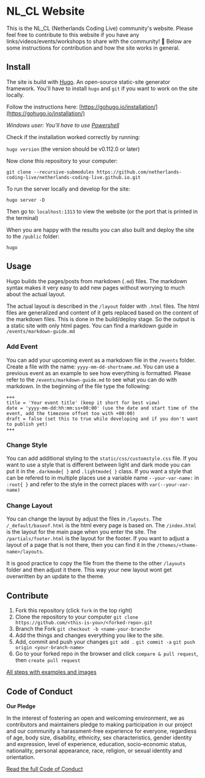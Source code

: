 # NL_CL Website

This is the NL_CL (Netherlands Coding Live) community's website. Please feel free to contribute to this website if you have any links/videos/events/workshops to share with the community! 🎉 Below are some instructions for contribution and how the site works in general.

## Install

The site is build with [Hugo](https://gohugo.io/). An open-source static-site generator framework. You'll have to install `hugo` and `git` if you want to work on the site locally.

Follow the instructions here: [https://gohugo.io/installation/](https://gohugo.io/installation/)

*Windows user: You'll have to use [Powershell](https://learn.microsoft.com/en-us/powershell/scripting/install/installing-powershell-on-windows?view=powershell-7.4)*

Check if the installation worked correctly by running: 

`hugo version` (the version should be v0.112.0 or later)

Now clone this repository to your computer: 

`git clone --recursive-submodules https://github.com/netherlands-coding-live/netherlands-coding-live.github.io.git`

To run the server locally and develop for the site:

`hugo server -D`

Then go to: `localhost:1313` to view the website (or the port that is printed in the terminal)

When you are happy with the results you can also built and deploy the site to the `/public` folder:

`hugo`

## Usage

Hugo builds the pages/posts from markdown (`.md`) files. The markdown syntax makes it very easy to add new pages without worrying to much about the actual layout.

The actual layout is described in the `/layout` folder with `.html` files. The html files are generalized and content of it gets replaced based on the content of the markdown files. This is done in the build/deploy stage. So the output is a static site with only html pages. You can find a markdown guide in `/events/markdown-guide.md`

### Add Event

You can add your upcoming event as a markdown file in the `/events` folder. Create a file with the name: `yyyy-mm-dd-shortname.md`. You can use a previous event as an example to see how everything is formatted. Please refer to the `/events/markdown-guide.md` to see what you can do with markdown. In the beginning of the file type the following:

```
+++
title = 'Your event title' (keep it short for best view)
date = 'yyyy-mm-dd:hh:mm:ss+00:00' (use the date and start time of the event, add the timezone offset too with +00:00)
draft = false (set this to true while developing and if you don't want to publish yet)
+++
```

### Change Style

You can add additional styling to the `static/css/customstyle.css` file. If you want to use a style that is different between light and dark mode you can put it in the `.darkmode{ }` and `.lightmode{ }` class. If you want a style that can be refered to in multiple places use a variable name `--your-var-name:` in `:root{ }` and refer to the style in the correct places with `var(--your-var-name)`

### Change Layout

You can change the layout by adjust the files in `/layouts`. The `/_default/baseof.html` is the html every page is based on. The `/index.html` is the layout for the main page when you enter the site. The `/partials/footer.html` is the layout for the footer. If you want to adjust a layout of a page that is not there, then you can find it in the `/themes/<theme-name>/layouts`. 

It is good practice to copy the file from the theme to the other `/layouts` folder and then adjust it there. This way your new layout wont get overwritten by an update to the theme.

## Contribute

1. Fork this repository (click `fork` in the top right)
2. Clone the repository to your computer `git clone https://github.com/<this-is-you>/<forked-repo>.git`
3. Branch the Fork `git checkout -b <name-your-branch>`
4. Add the things and changes everything you like to the site.
6. Add, commit and push your changes `git add .` `git commit -a` `git push origin <your-branch-name>`
7. Go to your forked repo in the browser and click `compare & pull request`, then `create pull request`

[All steps with examples and images](https://github.com/firstcontributions/first-contributions/blob/master/README.md)

## Code of Conduct

**Our Pledge**

In the interest of fostering an open and welcoming environment, we as contributors and maintainers pledge to making participation in our project and our community a harassment-free experience for everyone, regardless of age, body size, disability, ethnicity, sex characteristics, gender identity and expression, level of experience, education, socio-economic status, nationality, personal appearance, race, religion, or sexual identity and orientation.

[Read the full Code of Conduct](/CODE_OF_CONDUCT.md)
